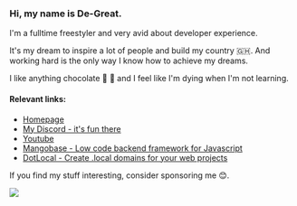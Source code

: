 ### Hi, my name is De-Great. 

I'm a fulltime freestyler and very avid about developer experience. 

It's my dream to inspire a lot of people and build my country 🇬🇭. And working hard is the only way I know how to achieve my dreams.

I like anything chocolate 🍫 🍩 and I feel like I'm dying when I'm not learning.

#### Relevant links:

- [Homepage](https://degreat.co.uk)
- [My Discord - it's fun there](https://discord.gg/5CDnysz)
- [Youtube](https://youtube.com/@notgr)
- [Mangobase - Low code backend framework for Javascript](https://degreat.co.uk/mangobase)
- [DotLocal - Create .local domains for your web projects](https://degreat.co.uk/dotlocal)

If you find my stuff interesting, consider sponsoring me 😊. 

[![](https://img.shields.io/static/v1?label=Sponsor&message=%E2%9D%A4&logo=GitHub&color=%23fe8e86)](https://github.com/sponsors/blackmann)

